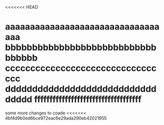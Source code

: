 <<<<<<< HEAD

aaaaaaaaaaaaaaaaaaaaaaaaaaaaaaaaaa
bbbbbbbbbbbbbbbbbbbbbbbbbbbbbbbbbb		
ccccccccccccccccccccccccccccccccc
ddddddddddddddddddddddddddddddddd
fffffffffffffffffffffffffffffffffff
=======
some more changes to coade
<<<<<<< 4bf4d9b0ed6bce972eac6e29ada290eb42021955
